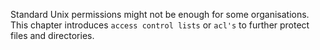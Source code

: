 Standard Unix permissions might not be enough for some organisations.
This chapter introduces `access control lists` or `acl's` to further
protect files and directories.


